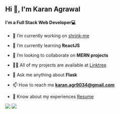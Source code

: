 <h2>Hi 👋, I'm Karan Agrawal</h2>
<h4>I'm a Full Stack Web Developer💻</h4>

- 🔭 I’m currently working on [shrink-me](https://github.com/Karan9034/shrink-me)

- 🌱 I’m currently learning **ReactJS**

- 👯 I’m looking to collaborate on **MERN projects**

- 👨‍💻 All of my projects are available at [Linktree](https://linktr.ee/karanel)

- 💬 Ask me anything about **Flask**

- 📫 How to reach me **karan.agr9034@gmail.com**

- 📄 Know about my experiences [Resume](https://drive.google.com/file/d/1-fNdqyJZybRARQxrGRLaljTvVJqhQtg4/view)

<img src="https://github-readme-stats.vercel.app/api?username=Karan9034&&show_icons=true&title_color=ffffff&icon_color=bb2acf&text_color=daf7dc&bg_color=151515">
<img src = "https://github-readme-stats.vercel.app/api/top-langs/?username=Karan9034&hide=css,html&theme=tokyonight&layout=compact">
